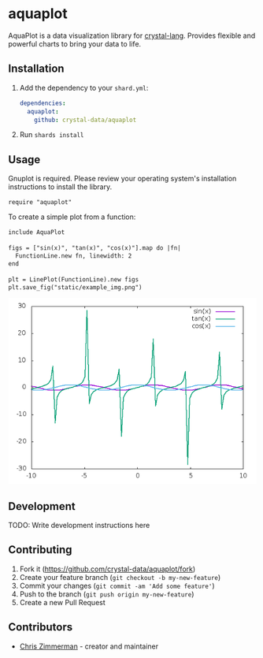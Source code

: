 # aquaplot

AquaPlot is a data visualization library for [crystal-lang](https://crystal-lang.org/).  Provides
flexible and powerful charts to bring your data to life.

## Installation

1. Add the dependency to your `shard.yml`:

   ```yaml
   dependencies:
     aquaplot:
       github: crystal-data/aquaplot
   ```

2. Run `shards install`

## Usage

Gnuplot is required.  Please review your operating system's installation
instructions to install the library.

```crystal
require "aquaplot"
```

To create a simple plot from a function:

```crystal
include AquaPlot

figs = ["sin(x)", "tan(x)", "cos(x)"].map do |fn|
  FunctionLine.new fn, linewidth: 2
end

plt = LinePlot(FunctionLine).new figs
plt.save_fig("static/example_img.png")
```

![sample_plot](static/example_img.png)



## Development

TODO: Write development instructions here

## Contributing

1. Fork it (<https://github.com/crystal-data/aquaplot/fork>)
2. Create your feature branch (`git checkout -b my-new-feature`)
3. Commit your changes (`git commit -am 'Add some feature'`)
4. Push to the branch (`git push origin my-new-feature`)
5. Create a new Pull Request

## Contributors

- [Chris Zimmerman](https://github.com/christopherzimmerman) - creator and maintainer

